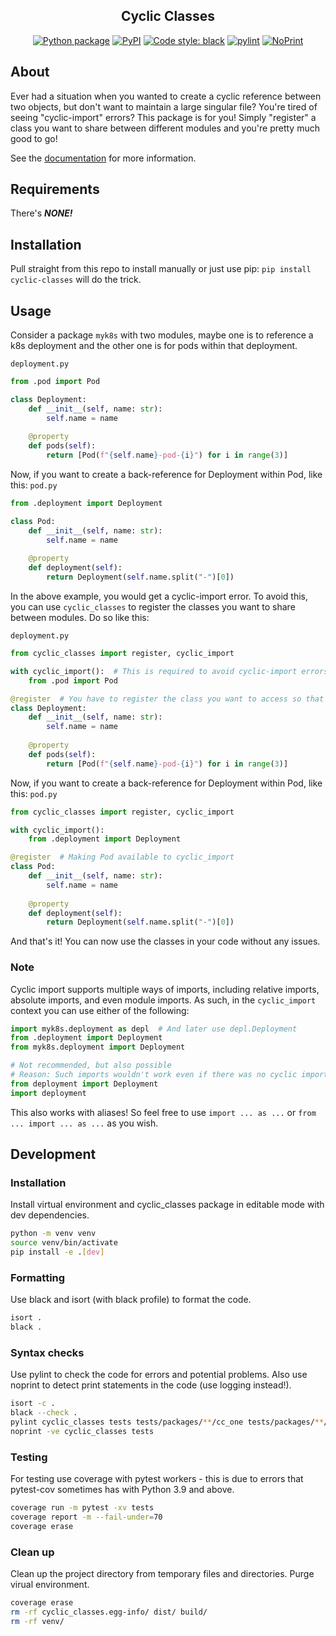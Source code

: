 <p align="center"></p>
<h2 align="center">Cyclic Classes</h2>
<p align="center">
<a href="https://github.com/rgryta/Cyclic-Classes/actions/workflows/main.yml"><img alt="Python package" src="https://github.com/rgryta/Cyclic-Classes/actions/workflows/main.yml/badge.svg?branch=main"></a>
<a href="https://pypi.org/project/cyclic-classes/"><img alt="PyPI" src="https://img.shields.io/pypi/v/cyclic-classes"></a>
<a href="https://github.com/psf/black"><img alt="Code style: black" src="https://img.shields.io/badge/code%20style-black-000000.svg"></a>
<a href="https://github.com/PyCQA/pylint"><img alt="pylint" src="https://img.shields.io/badge/linting-pylint-yellowgreen"></a>
<a href="https://github.com/rgryta/NoPrint"><img alt="NoPrint" src="https://img.shields.io/badge/NoPrint-enabled-blueviolet"></a>
</p>

## About

Ever had a situation when you wanted to create a cyclic reference between two objects, but don't want to maintain a large singular file?
You're tired of seeing "cyclic-import" errors? This package is for you!
Simply "register" a class you want to share between different modules and you're pretty much good to go!

See the [documentation](https://github.com/rgryta/Cyclic-Classes/#Usage) for more information.

## Requirements

There's ***NONE!***

## Installation

Pull straight from this repo to install manually or just use pip: `pip install cyclic-classes` will do the trick.

## Usage

Consider a package `myk8s` with two modules, maybe one is to reference a k8s deployment and the other one is for pods within that deployment.


`deployment.py`
```python
from .pod import Pod

class Deployment:
    def __init__(self, name: str):
        self.name = name
    
    @property
    def pods(self):
        return [Pod(f"{self.name}-pod-{i}") for i in range(3)]
```

Now, if you want to create a back-reference for Deployment within Pod, like this:
`pod.py`
```python
from .deployment import Deployment

class Pod:
    def __init__(self, name: str):
        self.name = name
        
    @property
    def deployment(self):
        return Deployment(self.name.split("-")[0])
```

In the above example, you would get a cyclic-import error. To avoid this, you can use `cyclic_classes` to register the classes you want to share between modules.
Do so like this:

`deployment.py`
```python
from cyclic_classes import register, cyclic_import

with cyclic_import():  # This is required to avoid cyclic-import errors - you're actually importing a registered class underneath, but IDE will think it's your actual class
    from .pod import Pod

@register  # You have to register the class you want to access so that Pod will also be able to use it in the pod.py file
class Deployment:
    def __init__(self, name: str):
        self.name = name
    
    @property
    def pods(self):
        return [Pod(f"{self.name}-pod-{i}") for i in range(3)]
```

Now, if you want to create a back-reference for Deployment within Pod, like this:
`pod.py`
```python
from cyclic_classes import register, cyclic_import

with cyclic_import():
    from .deployment import Deployment

@register  # Making Pod available to cyclic_import
class Pod:
    def __init__(self, name: str):
        self.name = name
        
    @property
    def deployment(self):
        return Deployment(self.name.split("-")[0])
```

And that's it! You can now use the classes in your code without any issues.

### Note

Cyclic import supports multiple ways of imports, including relative imports, absolute imports, and even module imports.
As such, in the `cyclic_import` context you can use either of the following:

```python
import myk8s.deployment as depl  # And later use depl.Deployment
from .deployment import Deployment
from myk8s.deployment import Deployment

# Not recommended, but also possible
# Reason: Such imports wouldn't work even if there was no cyclic import issue, but it works with cyclic import (you'll get a warning though) and some IDEs think it's correct 
from deployment import Deployment
import deployment
```

This also works with aliases! So feel free to use `import ... as ...` or `from ... import ... as ...` as you wish.

## Development

### Installation

Install virtual environment and cyclic_classes package in editable mode with dev dependencies.

```bash
python -m venv venv
source venv/bin/activate
pip install -e .[dev]
```


### Formatting

Use black and isort (with black profile) to format the code.

```bash
isort .
black .
```

### Syntax checks

Use pylint to check the code for errors and potential problems.
Also use noprint to detect print statements in the code (use logging instead!).

```bash
isort -c .
black --check .
pylint cyclic_classes tests tests/packages/**/cc_one tests/packages/**/cc_two
noprint -ve cyclic_classes tests
```

### Testing

For testing use coverage with pytest workers - this is due to errors that pytest-cov sometimes has with Python 3.9 and above.

```bash
coverage run -m pytest -xv tests
coverage report -m --fail-under=70
coverage erase
```

### Clean up

Clean up the project directory from temporary files and directories. Purge virual environment.

```bash
coverage erase
rm -rf cyclic_classes.egg-info/ dist/ build/
rm -rf venv/
```
